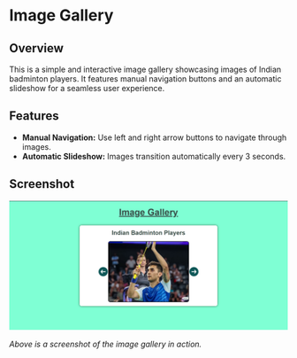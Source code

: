 # Image Gallery

## Overview

This is a simple and interactive image gallery showcasing images of Indian badminton players. It features manual navigation buttons and an automatic slideshow for a seamless user experience.

## Features

- **Manual Navigation:** Use left and right arrow buttons to navigate through images.
- **Automatic Slideshow:** Images transition automatically every 3 seconds.

## Screenshot

![Image Gallery Screenshot](output-SS.png)

*Above is a screenshot of the image gallery in action.*

